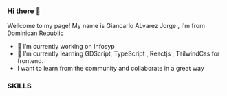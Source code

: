 ### Hi there 👋

<!--
**GiancarloAlvarez/GiancarloAlvarez** is a ✨ _special_ ✨ repository because its `README.md` (this file) appears on your GitHub profile.

Here are some ideas to get you started:
- 🤔 I’m looking for help with ...
- 💬 Ask me about ...
- 😄 Pronouns: ...
- 👯 I’m looking to collaborate on ...


- 📫 How to reach me: ...

- ⚡ Fun fact: ...
-->
Wellcome to my page! 
My name is Giancarlo ALvarez Jorge , I'm from Dominican Republic


- 🔭 I’m currently working on Infosyp
- 🌱 I’m currently learning GDScript, TypeScript , Reactjs , TailwindCss for frontend.
- I want to learn from the community and collaborate in a great way


### SKILLS








